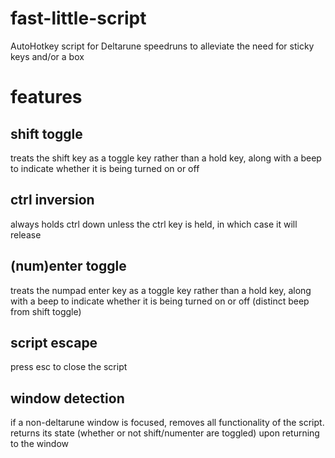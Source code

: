 # fast-little-script
AutoHotkey script for Deltarune speedruns to alleviate the need for sticky keys and/or a box

# features
## shift toggle
treats the shift key as a toggle key rather than a hold key, along with a beep to indicate whether it is being turned on or off

## ctrl inversion
always holds ctrl down unless the ctrl key is held, in which case it will release

## (num)enter toggle
treats the numpad enter key as a toggle key rather than a hold key, along with a beep to indicate whether it is being turned on or off (distinct beep from shift toggle)

## script escape
press esc to close the script

## window detection
if a non-deltarune window is focused, removes all functionality of the script. returns its state (whether or not shift/numenter are toggled) upon returning to the window
